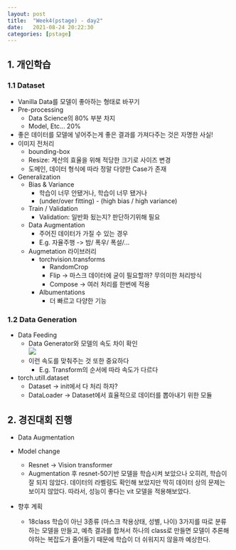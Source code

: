 ```yaml
---
layout: post
title:  "Week4(pstage) - day2"
date:   2021-08-24 20:22:30
categories: [pstage]
---
```


## 1. 개인학습
### 1.1 Dataset
* Vanilla Data를 모델이 좋아하는 형태로 바꾸기
* Pre-processing
    * Data Science의 80% 부분 차지
    * Model, Etc... 20%
* 좋은 데이터를 모델에 넣어주는게 좋은 결과를 가져다주는 것은 자명한 사실!
* 이미지 전처리
    * bounding-box
    * Resize: 계산의 효율을 위해 적당한 크기로 사이즈 변경
    * 도메인, 데이터 형식에 따라 정말 다양한 Case가 존재
* Generalization
    * Bias & Variance
        * 학습이 너무 안됐거나, 학습이 너무 됐거나 
        * (under/over fitting) - (high bias / high variance)
    * Train / Validation
        * Validation: 일반화 됬는지? 판단하기위해 필요
    * Data Augmentation
        * 주어진 데이터가 가질 수 있는 경우
        * E.g. 자율주행 -> 밤/ 폭우/ 폭설/...
    * Augmetation 라이브러리
        * torchvision.transforms
            * RandomCrop
            * Flip -> 마스크 데이터에 굳이 필요할까? 무의미한 처리방식
            * Compose -> 여러 처리를 한번에 적용
        * Albumentations
            * 더 빠르고 다양한 기능

### 1.2 Data Generation
* Data Feeding
    * Data Generator와 모델의 속도 차이 확인  
    ![](/assets/images/pstage/w4_d2_1.PNG)
    * 이런 속도를 맞춰주는 것 또한 중요하다
        * E.g. Transform의 순서에 따라 속도가 다르다
* torch.utill.dataset
    * Dataset -> init에서 다 처리 하자?
    * DataLoader -> Dataset에서 효율적으로 데이터를 뽑아내기 위한 모듈

## 2. 경진대회 진행
* Data Augmentation

* Model change
    * Resnet -> Vision transformer
    * Augmentation 후 resnet-50기반 모델을 학습시켜 보았으나 오히려, 학습이 잘 되지 않았다. 데이터의 라벨링도 확인해 보았지만 딱히 데이터 상의 문제는 보이지 않았다. 따라서, 성능이 좋다는 vit 모델을 적용해보았다.
    
* 향후 계획
    * 18class 학습이 아닌 3종류 (마스크 착용상태, 성별, 나이) 3가지를 따로 분류하는 모델을 만들고, 예측 결과를 합쳐서 하나의 class로 만들면 모델이 추론해야하는 복잡도가 줄어들기 때문에 학습이 더 쉬워지지 않을까 예상한다.